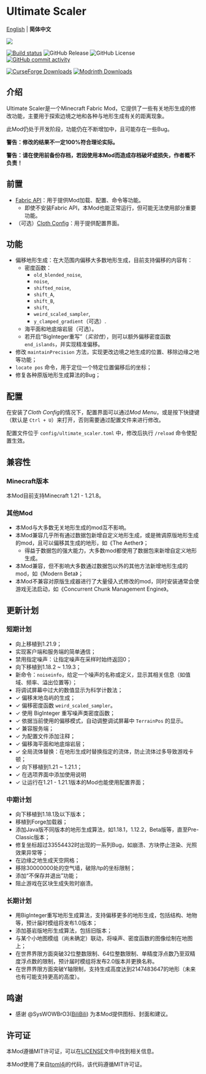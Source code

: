 # Ultimate Scaler

[English](README.md) | **简体中文**

[![](https://s21.ax1x.com/2025/05/28/pVpUmYq.jpg)]()

[![Build status](https://ci.appveyor.com/api/projects/status/dsti38xjw0jknojx?svg=true)](https://ci.appveyor.com/project/INF32768/ultimatescaler)
![GitHub Release](https://img.shields.io/github/v/release/INF32768/UltimateScaler)
![GitHub License](https://img.shields.io/github/license/INF32768/UltimateScaler)
[![GitHub commit activity](https://img.shields.io/github/commit-activity/m/INF32768/UltimateScaler)](https://github.com/INF32768/ultimatescaler)

[![CurseForge Downloads](https://img.shields.io/curseforge/dt/1323296?style=for-the-badge&logo=curseforge)](https://www.curseforge.com/minecraft/mc-mods/ultimate-scaler)
[![Modrinth Downloads](https://img.shields.io/modrinth/dt/ktrA4Qtm?style=for-the-badge&logo=modrinth)](https://www.modrinth.com/mod/ultimate-scaler)

## 介绍

Ultimate Scaler是一个Minecraft Fabric Mod，它提供了一些有关地形生成的修改功能，主要用于探索边境之地和各种与地形生成有关的距离现象。

此Mod仍处于开发阶段，功能仍在不断增加中，且可能存在一些Bug。

**警告：修改的结果不一定100%符合理论实际。**

**警告：请在使用前备份存档，若因使用本Mod而造成存档破坏或损失，作者概不负责！**

## 前置

- [Fabric API](https://github.com/FabricMC/fabric)：用于提供Mod加载、配置、命令等功能。
  - 即使不安装Fabric API，本Mod也能正常运行，但可能无法使用部分重要功能。
- （可选）[Cloth Config](https://github.com/shedaniel/cloth-config)：用于提供配置界面。

## 功能

- 偏移地形生成：在大范围内偏移大多数地形生成，目前支持偏移的内容有：
  - 密度函数：
    - `old_blended_noise`,
    - `noise`,
    - `shifted_noise`,
    - `shift_A`,
    - `shift_B`,
    - `shift`,
    - `weird_scaled_sampler`,
    - `y_clamped_gradient`（可选）.
  - 海平面和地底熔岩层（可选）。
  - 若开启“BigInteger重写”（_实验性_），则可以额外偏移密度函数`end_islands`，并实现精准偏移。
- 修改 `maintainPrecision` 方法，实现更改边境之地生成的位置、移除边缘之地等功能；
- `locate pos` 命令，用于定位一个特定位置偏移后的坐标；
- 修复各种原版地形生成算法的Bug；

## 配置

在安装了*Cloth Config*的情况下，配置界面可以通过*Mod Menu*，或是按下快捷键（默认是 `Ctrl + U`）来打开，否则需要通过配置文件来进行修改。

配置文件位于 `config/ultimate_scaler.toml` 中，修改后执行 `/reload` 命令使配置生效。

## 兼容性

### Minecraft版本

本Mod目前支持Minecraft 1.21 - 1.21.8。

### 其他Mod

- 本Mod与大多数无关地形生成的mod互不影响。
- 本Mod兼容几乎所有通过数据包新增自定义地形生成，或是微调原版地形生成的mod，且可以偏移其生成的地形，如《The Aether》；
    - 得益于数据包的强大能力，大多数mod都使用了数据包来新增自定义地形生成。
- 本Mod兼容，但不影响大多数通过数据包以外的其他方法新增地形生成的mod，如《Modern Beta》；
- 本Mod不兼容对原版生成器进行了大量侵入式修改的mod，同时安装通常会使游戏无法启动，如《Concurrent Chunk Management Engine》。

## 更新计划

### 短期计划

- 向上移植到1.21.9；
- 实现客户端和服务端的简单通信；
- 禁用指定噪声：让指定噪声在采样时始终返回0；
- 向下移植到1.18.2 ~ 1.19.3；
- 新命令：`noiseinfo`，给定一个噪声的名称或定义，显示其相关信息（如值域、频率、溢出位置等）；
- 将调试屏幕中过大的数值显示为科学计数法；
- ✓ 偏移末地岛屿的生成；
- ✓ 偏移密度函数 `weird_scaled_sampler`。
- ✓ 使用 BigInteger 重写噪声类密度函数；
- ✓ 依据当前使用的偏移模式，自动调整调试屏幕中 `TerrainPos` 的显示。
- ✓ 兼容服务端；
- ✓ 为配置文件添加注释；
- ✓ 偏移海平面和地底熔岩层；
- ✓ 全局流体替换：在地形生成时替换指定的流体，防止流体过多导致游戏卡顿；
- ✓ 向下移植到1.21 ~ 1.21.1；
- ✓ 在选项界面中添加使用说明
- ✓ 让运行在1.21 - 1.21.1版本的Mod也能使用配置界面；

### 中期计划

- 向下移植到1.18.1及以下版本；
- 移植到Forge加载器；
- 添加Java版不同版本的地形生成算法，如1.18.1，1.12.2，Beta版等，直至Pre-Classic版本；
- 修复坐标超过33554432时出现的一系列Bug，如崩溃、方块停止渲染、光照效果异常等；
- 在边缘之地生成天空网格；
- 移除30000000处的空气墙，破除/tp的坐标限制；
- 添加“不保存并退出”功能；
- 阻止游戏在区块生成失败时崩溃。

### 长期计划

- 用BigInteger重写地形生成算法，支持偏移更多的地形生成，包括结构、地物等，预计届时模组将发布1.0版本；
- 添加基岩版地形生成算法，包括旧版本；
- 与某个小地图模组（尚未确定）联动，将噪声、密度函数的图像绘制在地图上；
- 在世界界限方面突破32位整数限制、64位整数限制、单精度浮点数乃至双精度浮点数的限制，预计届时模组将发布2.0版本并更换名称。
- 在世界界限方面突破Y轴限制，支持生成高度达到2147483647的地形（未来也有可能支持更高的高度）。

## 鸣谢

- 感谢 @SysWOWBrO3([BiliBili](https://space.bilibili.com/482351725)) 为本Mod提供图标、封面和建议。

## 许可证

本Mod遵循MIT许可证，可以在[LICENSE](LICENSE)文件中找到相关信息。

本Mod使用了来自[toml4j](https://github.com/mwanji/toml4j)的代码，该代码遵循MIT许可证。